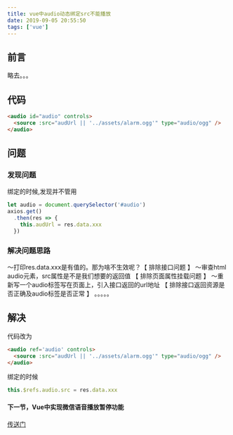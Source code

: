 ```yaml
---
title: vue中audio动态绑定src不能播放
date: 2019-09-05 20:55:50
tags: ['vue']
---
```

## 前言
略去。。。
## 代码
``` html
<audio id="audio" controls>
  <source :src="audUrl || '../assets/alarm.ogg'" type="audio/ogg" />
</audio>
```
## 问题
### 发现问题
绑定的时候,发现并不管用
``` javascript
let audio = document.querySelector('#audio')
axios.get()
  .then(res => {
    this.audUrl = res.data.xxx
  })
```
### 解决问题思路
～打印res.data.xxx是有值的。那为啥不生效呢？【 排除接口问题 】
～审查html audio元素，src属性是不是我们想要的返回值 【 排除页面属性挂载问题 】
～重新写一个audio标签写在页面上，引入接口返回的url地址 【 排除接口返回资源是否正确及audio标签是否正常 】
。。。。。

## 解决
代码改为
``` html
<audio ref='audio' controls>
  <source :src="audUrl || '../assets/alarm.ogg'" type="audio/ogg" />
</audio>
```
绑定的时候
``` javascript
this.$refs.audio.src = res.data.xxx
```
#### 下一节，Vue中实现微信语音播放暂停功能
[传送门](https://chengheai.github.io/2019/09/09/vue%E4%B8%ADaudio%E5%AE%9E%E7%8E%B0%E5%BE%AE%E4%BF%A1%E8%AF%AD%E9%9F%B3%E6%92%AD%E6%94%BE%E5%8A%A8%E7%94%BB/)
